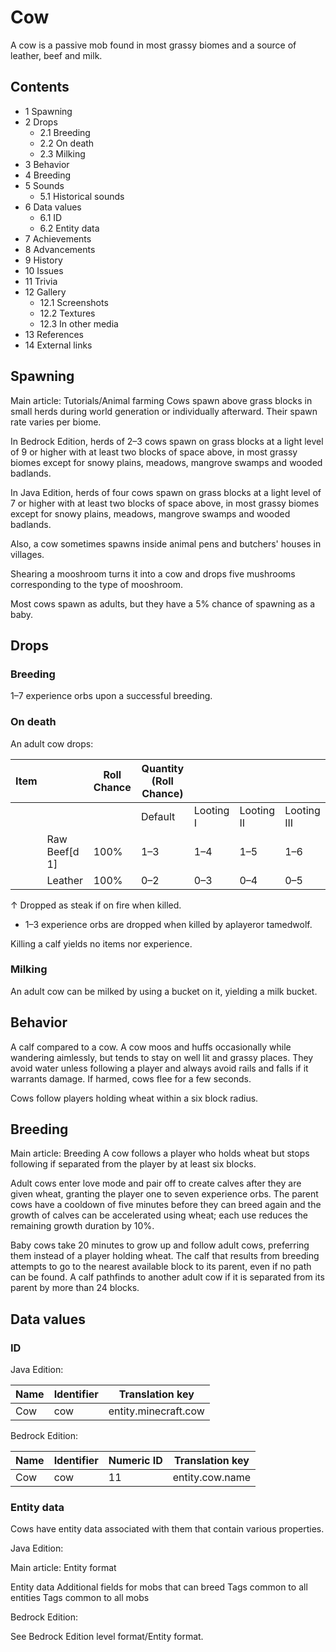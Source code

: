 # Cow
A cow is a passive mob found in most grassy biomes and a source of leather, beef and milk.

## Contents
- 1 Spawning
- 2 Drops
	- 2.1 Breeding
	- 2.2 On death
	- 2.3 Milking
- 3 Behavior
- 4 Breeding
- 5 Sounds
	- 5.1 Historical sounds
- 6 Data values
	- 6.1 ID
	- 6.2 Entity data
- 7 Achievements
- 8 Advancements
- 9 History
- 10 Issues
- 11 Trivia
- 12 Gallery
	- 12.1 Screenshots
	- 12.2 Textures
	- 12.3 In other media
- 13 References
- 14 External links

## Spawning
Main article: Tutorials/Animal farming
Cows spawn above grass blocks in small herds during world generation or individually afterward. Their spawn rate varies per biome. 

In Bedrock Edition, herds of 2–3 cows spawn on grass blocks at a light level of 9 or higher with at least two blocks of space above, in most grassy biomes except for snowy plains, meadows, mangrove swamps and wooded badlands. 

In Java Edition, herds of four cows spawn on grass blocks at a light level of 7 or higher with at least two blocks of space above, in most grassy biomes except for snowy plains, meadows, mangrove swamps and wooded badlands.

Also, a cow sometimes spawns inside animal pens and butchers' houses in villages. 

Shearing a mooshroom turns it into a cow and drops five mushrooms corresponding to the type of mooshroom.

Most cows spawn as adults, but they have a 5% chance of spawning as a baby.

## Drops
### Breeding
1–7 experience orbs upon a successful breeding.

### On death
An adult cow drops:

| Item |               | Roll Chance | Quantity (Roll Chance) |           |            |             |
|------|---------------|-------------|------------------------|-----------|------------|-------------|
|      |               |             | Default                | Looting I | Looting II | Looting III |
|      | Raw Beef[d 1] | 100%        | 1–3                    | 1–4       | 1–5        | 1–6         |
|      | Leather       | 100%        | 0–2                    | 0–3       | 0–4        | 0–5         |


↑ Dropped as steak if on fire when killed.


- 1–3 experience orbs are dropped when killed by aplayeror tamedwolf.

Killing a calf yields no items nor experience.

### Milking
An adult cow can be milked by using a bucket on it, yielding a milk bucket.

## Behavior
A calf compared to a cow.
A cow moos and huffs occasionally while wandering aimlessly, but tends to stay on well lit and grassy places. They avoid water unless following a player and always avoid rails and falls if it warrants damage. If harmed, cows flee for a few seconds.

Cows follow players holding wheat within a six block radius.

## Breeding
Main article: Breeding
A cow follows a player who holds wheat but stops following if separated from the player by at least six blocks. 

Adult cows enter love mode and pair off to create calves after they are given wheat, granting the player one to seven experience orbs. The parent cows have a cooldown of five minutes before they can breed again and the growth of calves can be accelerated using wheat; each use reduces the remaining growth duration by 10%. 

Baby cows take 20 minutes to grow up and follow adult cows, preferring them instead of a player holding wheat. The calf that results from breeding attempts to go to the nearest available block to its parent, even if no path can be found. A calf pathfinds to another adult cow if it is separated from its parent by more than 24 blocks.

## Data values
### ID
Java Edition:

| Name | Identifier | Translation key      |
|------|------------|----------------------|
| Cow  | cow        | entity.minecraft.cow |

Bedrock Edition:

| Name | Identifier | Numeric ID | Translation key |
|------|------------|------------|-----------------|
| Cow  | cow        | 11         | entity.cow.name |

### Entity data
Cows have entity data associated with them that contain various properties.

Java Edition:

Main article: Entity format

 Entity data
Additional fields for mobs that can breed
Tags common to all entities
Tags common to all mobs

Bedrock Edition:

See Bedrock Edition level format/Entity format.
